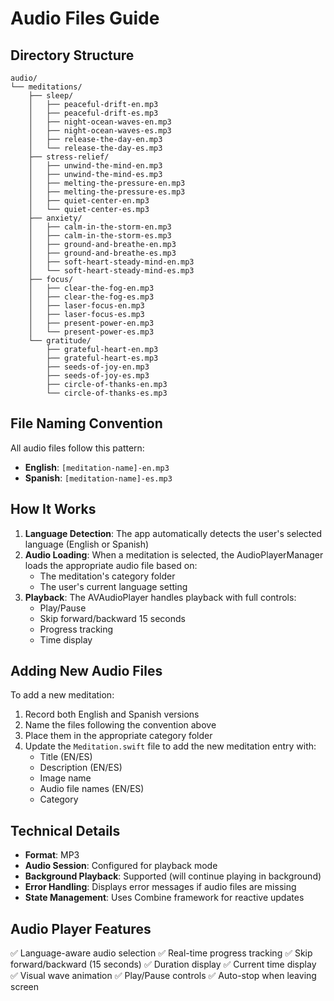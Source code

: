 # Audio Files Guide

## Directory Structure

```
audio/
└── meditations/
    ├── sleep/
    │   ├── peaceful-drift-en.mp3
    │   ├── peaceful-drift-es.mp3
    │   ├── night-ocean-waves-en.mp3
    │   ├── night-ocean-waves-es.mp3
    │   ├── release-the-day-en.mp3
    │   └── release-the-day-es.mp3
    ├── stress-relief/
    │   ├── unwind-the-mind-en.mp3
    │   ├── unwind-the-mind-es.mp3
    │   ├── melting-the-pressure-en.mp3
    │   ├── melting-the-pressure-es.mp3
    │   ├── quiet-center-en.mp3
    │   └── quiet-center-es.mp3
    ├── anxiety/
    │   ├── calm-in-the-storm-en.mp3
    │   ├── calm-in-the-storm-es.mp3
    │   ├── ground-and-breathe-en.mp3
    │   ├── ground-and-breathe-es.mp3
    │   ├── soft-heart-steady-mind-en.mp3
    │   └── soft-heart-steady-mind-es.mp3
    ├── focus/
    │   ├── clear-the-fog-en.mp3
    │   ├── clear-the-fog-es.mp3
    │   ├── laser-focus-en.mp3
    │   ├── laser-focus-es.mp3
    │   ├── present-power-en.mp3
    │   └── present-power-es.mp3
    └── gratitude/
        ├── grateful-heart-en.mp3
        ├── grateful-heart-es.mp3
        ├── seeds-of-joy-en.mp3
        ├── seeds-of-joy-es.mp3
        ├── circle-of-thanks-en.mp3
        └── circle-of-thanks-es.mp3
```

## File Naming Convention

All audio files follow this pattern:
- **English**: `[meditation-name]-en.mp3`
- **Spanish**: `[meditation-name]-es.mp3`

## How It Works

1. **Language Detection**: The app automatically detects the user's selected language (English or Spanish)
2. **Audio Loading**: When a meditation is selected, the AudioPlayerManager loads the appropriate audio file based on:
   - The meditation's category folder
   - The user's current language setting
3. **Playback**: The AVAudioPlayer handles playback with full controls:
   - Play/Pause
   - Skip forward/backward 15 seconds
   - Progress tracking
   - Time display

## Adding New Audio Files

To add a new meditation:

1. Record both English and Spanish versions
2. Name the files following the convention above
3. Place them in the appropriate category folder
4. Update the `Meditation.swift` file to add the new meditation entry with:
   - Title (EN/ES)
   - Description (EN/ES)
   - Image name
   - Audio file names (EN/ES)
   - Category

## Technical Details

- **Format**: MP3
- **Audio Session**: Configured for playback mode
- **Background Playback**: Supported (will continue playing in background)
- **Error Handling**: Displays error messages if audio files are missing
- **State Management**: Uses Combine framework for reactive updates

## Audio Player Features

✅ Language-aware audio selection
✅ Real-time progress tracking
✅ Skip forward/backward (15 seconds)
✅ Duration display
✅ Current time display
✅ Visual wave animation
✅ Play/Pause controls
✅ Auto-stop when leaving screen

